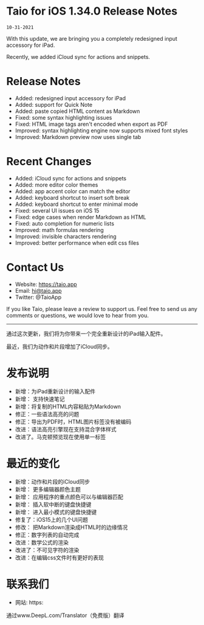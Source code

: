 # Taio for iOS 1.34.0 Release Notes

`10-31-2021`

With this update, we are bringing you a completely redesigned input accessory for iPad.

Recently, we added iCloud sync for actions and snippets.

# Release Notes

- Added: redesigned input accessory for iPad
- Added: support for Quick Note
- Added: paste copied HTML content as Markdown
- Fixed: some syntax highlighting issues
- Fixed: HTML image tags aren't encoded when export as PDF
- Improved: syntax highlighting engine now supports mixed font styles
- Improved: Markdown preview now uses single tab

# Recent Changes

- Added: iCloud sync for actions and snippets
- Added: more editor color themes
- Added: app accent color can match the editor
- Added: keyboard shortcut to insert soft break
- Added: keyboard shortcut to enter minimal mode
- Fixed: several UI issues on iOS 15
- Fixed: edge cases when render Markdown as HTML
- Fixed: auto completion for numeric lists
- Improved: math formulas rendering
- Improved: invisible characters rendering
- Improved: better performance when edit css files

# Contact Us

- Website: https://taio.app
- Email: hi@taio.app
- Twitter: @TaioApp

If you like Taio, please leave a review to support us. Feel free to send us any comments or questions, we would love to hear from you.

***

通过这次更新，我们将为你带来一个完全重新设计的iPad输入配件。

最近，我们为动作和片段增加了iCloud同步。

# 发布说明

- 新增：为iPad重新设计的输入配件
- 新增： 支持快速笔记
- 新增：将复制的HTML内容粘贴为Markdown
- 修正：一些语法高亮的问题
- 修正：导出为PDF时，HTML图片标签没有被编码
- 改进：语法高亮引擎现在支持混合字体样式
- 改进了。马克顿预览现在使用单一标签

# 最近的变化

- 新增：动作和片段的iCloud同步
- 新增： 更多编辑器颜色主题
- 新增： 应用程序的重点颜色可以与编辑器匹配
- 新增： 插入软中断的键盘快捷键
- 新增： 进入最小模式的键盘快捷键
- 修复了：iOS15上的几个UI问题
- 修改： 把Markdown渲染成HTML时的边缘情况
- 修正：数字列表的自动完成
- 改进：数学公式的渲染
- 改进了：不可见字符的渲染
- 改进：在编辑css文件时有更好的表现

# 联系我们

- 网站: https:

通过www.DeepL.com/Translator（免费版）翻译